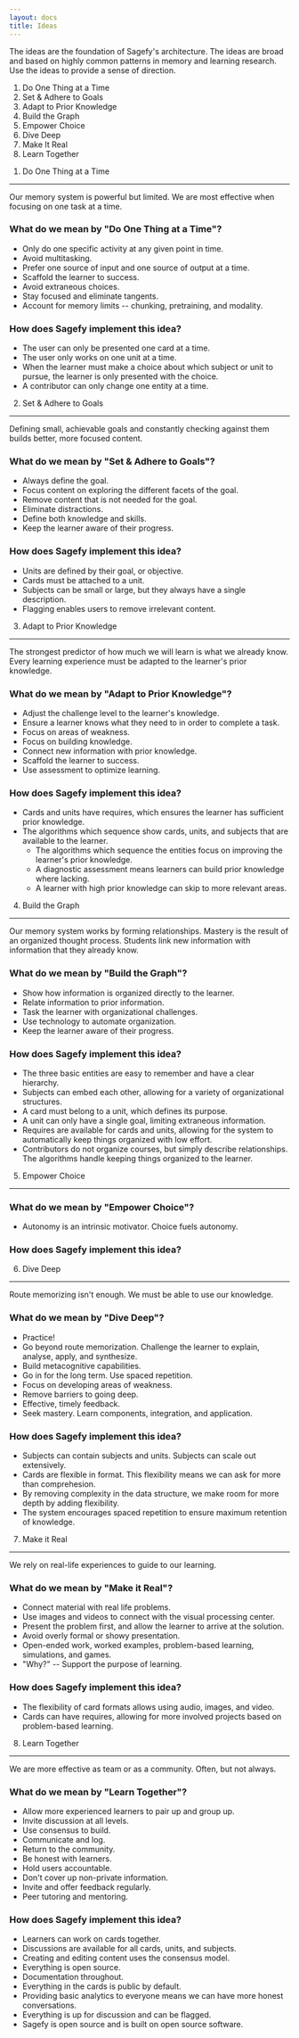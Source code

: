 ```yaml
---
layout: docs
title: Ideas
---
```


The ideas are the foundation of Sagefy's architecture. The ideas are broad and based on highly common patterns in memory and learning research. Use the ideas to provide a sense of direction.

1. Do One Thing at a Time
2. Set & Adhere to Goals
3. Adapt to Prior Knowledge
4. Build the Graph
5. Empower Choice
6. Dive Deep
7. Make It Real
8. Learn Together

1) Do One Thing at a Time

---

Our memory system is powerful but limited. We are most effective when focusing on one task at a time.

### What do we mean by "Do One Thing at a Time"?

* Only do one specific activity at any given point in time.
* Avoid multitasking.
* Prefer one source of input and one source of output at a time.
* Scaffold the learner to success.
* Avoid extraneous choices.
* Stay focused and eliminate tangents.
* Account for memory limits -- chunking, pretraining, and modality.

### How does Sagefy implement this idea?

* The user can only be presented one card at a time.
* The user only works on one unit at a time.
* When the learner must make a choice about which subject or unit to pursue, the learner is only presented with the choice.
* A contributor can only change one entity at a time.

2. Set & Adhere to Goals

---

Defining small, achievable goals and constantly checking against them builds better, more focused content.

### What do we mean by "Set & Adhere to Goals"?

* Always define the goal.
* Focus content on exploring the different facets of the goal.
* Remove content that is not needed for the goal.
* Eliminate distractions.
* Define both knowledge and skills.
* Keep the learner aware of their progress.

### How does Sagefy implement this idea?

* Units are defined by their goal, or objective.
* Cards must be attached to a unit.
* Subjects can be small or large, but they always have a single description.
* Flagging enables users to remove irrelevant content.

3. Adapt to Prior Knowledge

---

The strongest predictor of how much we will learn is what we already know. Every learning experience must be adapted to the learner's prior knowledge.

### What do we mean by "Adapt to Prior Knowledge"?

* Adjust the challenge level to the learner's knowledge.
* Ensure a learner knows what they need to in order to complete a task.
* Focus on areas of weakness.
* Focus on building knowledge.
* Connect new information with prior knowledge.
* Scaffold the learner to success.
* Use assessment to optimize learning.

### How does Sagefy implement this idea?

* Cards and units have requires, which ensures the learner has sufficient prior knowledge.
* The algorithms which sequence show cards, units, and subjects that are available to the learner.
  * The algorithms which sequence the entities focus on improving the learner's prior knowledge.
  * A diagnostic assessment means learners can build prior knowledge where lacking.
  * A learner with high prior knowledge can skip to more relevant areas.

4. Build the Graph

---

Our memory system works by forming relationships. Mastery is the result of an organized thought process. Students link new information with information that they already know.

### What do we mean by "Build the Graph"?

* Show how information is organized directly to the learner.
* Relate information to prior information.
* Task the learner with organizational challenges.
* Use technology to automate organization.
* Keep the learner aware of their progress.

### How does Sagefy implement this idea?

* The three basic entities are easy to remember and have a clear hierarchy.
* Subjects can embed each other, allowing for a variety of organizational structures.
* A card must belong to a unit, which defines its purpose.
* A unit can only have a single goal, limiting extraneous information.
* Requires are available for cards and units, allowing for the system to automatically keep things organized with low effort.
* Contributors do not organize courses, but simply describe relationships. The algorithms handle keeping things organized to the learner.

5. Empower Choice

---

### What do we mean by "Empower Choice"?

* Autonomy is an intrinsic motivator. Choice fuels autonomy.

### How does Sagefy implement this idea?

6. Dive Deep

---

Route memorizing isn't enough. We must be able to use our knowledge.

### What do we mean by "Dive Deep"?

* Practice!
* Go beyond route memorization. Challenge the learner to explain, analyse, apply, and synthesize.
* Build metacognitive capabilities.
* Go in for the long term. Use spaced repetition.
* Focus on developing areas of weakness.
* Remove barriers to going deep.
* Effective, timely feedback.
* Seek mastery. Learn components, integration, and application.

### How does Sagefy implement this idea?

* Subjects can contain subjects and units. Subjects can scale out extensively.
* Cards are flexible in format. This flexibility means we can ask for more than comprehesion.
* By removing complexity in the data structure, we make room for more depth by adding flexibility.
* The system encourages spaced repetition to ensure maximum retention of knowledge.

7. Make it Real

---

We rely on real-life experiences to guide to our learning.

### What do we mean by "Make it Real"?

* Connect material with real life problems.
* Use images and videos to connect with the visual processing center.
* Present the problem first, and allow the learner to arrive at the solution.
* Avoid overly formal or showy presentation.
* Open-ended work, worked examples, problem-based learning, simulations, and games.
* "Why?" -- Support the purpose of learning.

### How does Sagefy implement this idea?

* The flexibility of card formats allows using audio, images, and video.
* Cards can have requires, allowing for more involved projects based on problem-based learning.

8. Learn Together

---

We are more effective as team or as a community. Often, but not always.

### What do we mean by "Learn Together"?

* Allow more experienced learners to pair up and group up.
* Invite discussion at all levels.
* Use consensus to build.
* Communicate and log.
* Return to the community.
* Be honest with learners.
* Hold users accountable.
* Don't cover up non-private information.
* Invite and offer feedback regularly.
* Peer tutoring and mentoring.

### How does Sagefy implement this idea?

* Learners can work on cards together.
* Discussions are available for all cards, units, and subjects.
* Creating and editing content uses the consensus model.
* Everything is open source.
* Documentation throughout.
* Everything in the cards is public by default.
* Providing basic analytics to everyone means we can have more honest conversations.
* Everything is up for discussion and can be flagged.
* Sagefy is open source and is built on open source software.

